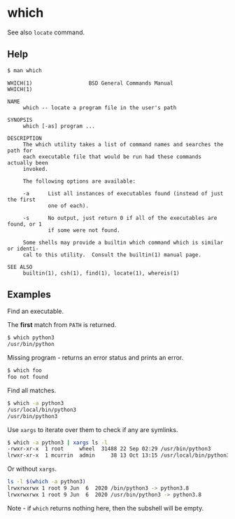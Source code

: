 # which


See also `locate` command.

## Help

```sh
$ man which
```

```
WHICH(1)                  BSD General Commands Manual                 WHICH(1)

NAME
     which -- locate a program file in the user's path

SYNOPSIS
     which [-as] program ...

DESCRIPTION
     The which utility takes a list of command names and searches the path for
     each executable file that would be run had these commands actually been
     invoked.

     The following options are available:

     -a      List all instances of executables found (instead of just the first
             one of each).

     -s      No output, just return 0 if all of the executables are found, or 1
             if some were not found.

     Some shells may provide a builtin which command which is similar or identi-
     cal to this utility.  Consult the builtin(1) manual page.

SEE ALSO
     builtin(1), csh(1), find(1), locate(1), whereis(1)
```


## Examples

Find an executable. 

The **first** match from `PATH` is returned.

```sh
$ which python3
/usr/bin/python
```

Missing program - returns an error status and prints an error.

```sh
$ which foo
foo not found
```

Find all matches.

```sh
$ which -a python3
/usr/local/bin/python3
/usr/bin/python3
```

Use `xargs` to iterate over them to check if any are symlinks.

```sh
$ which -a python3 | xargs ls -l
-rwxr-xr-x  1 root     wheel  31488 22 Sep 02:29 /usr/bin/python3
lrwxr-xr-x  1 mcurrin  admin     38 13 Oct 13:15 /usr/local/bin/python3 -> ../Cellar/python@3.9/3.9.0/bin/python3
```

Or without `xargs`.

```sh
ls -l $(which -a python3)
lrwxrwxrwx 1 root 9 Jun  6  2020 /bin/python3 -> python3.8
lrwxrwxrwx 1 root 9 Jun  6  2020 /usr/bin/python3 -> python3.8
```

Note - if `which` returns nothing here, then the subshell will be empty.
